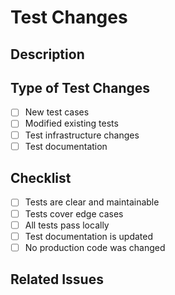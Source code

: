 # Test Changes

## Description
<!-- Describe the test changes -->

## Type of Test Changes

- [ ] New test cases
- [ ] Modified existing tests
- [ ] Test infrastructure changes
- [ ] Test documentation

## Checklist

- [ ] Tests are clear and maintainable
- [ ] Tests cover edge cases
- [ ] All tests pass locally
- [ ] Test documentation is updated
- [ ] No production code was changed

## Related Issues
<!-- Link to related issues if any -->